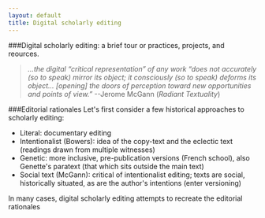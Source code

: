 ```yaml
---
layout: default
title: Digital scholarly editing
---
```

###Digital scholarly editing: a brief tour or practices, projects, and reources.


> _…the digital “critical representation” of any work “does not accurately (so to speak) mirror its object; it consciously (so to speak) deforms its object… [opening] the doors of perception toward new opportunities and points of view.”_ --Jerome McGann (_Radiant Textuality_)

###Editorial rationales
Let's first consider a few historical approaches to scholarly editing:
* Literal: documentary editing
* Intentionalist (Bowers): idea of the copy-text and the eclectic text (readings drawn from multiple witnesses)
* Genetic: more inclusive, pre-publication versions (French school), also Genette's paratext (that which sits outside the main text)
* Social text (McGann): critical of intentionalist editing; texts are social, historically situated, as are the author's intentions (enter versioning)

In many cases, digital scholarly editing attempts to recreate the editorial rationales 
